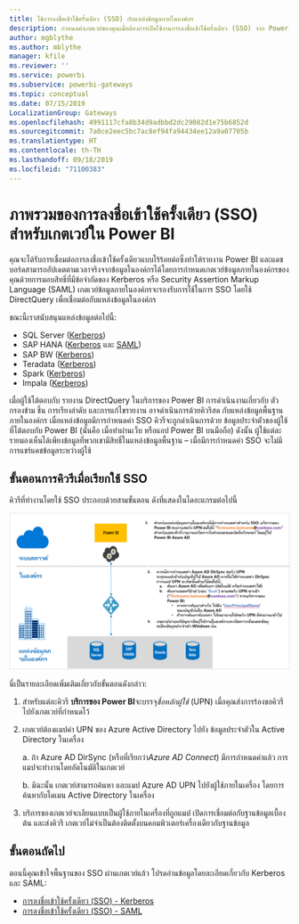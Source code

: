 ```yaml
---
title: ใช้การลงชื่อเข้าใช้ครั้งเดียว (SSO) กับแหล่งข้อมูลภายในองค์กร
description: กำหนดค่าเกตเวย์ของคุณเมื่อต้องการเปิดใช้งานการลงชื่อเข้าใช้ครั้งเดียว (SSO) จาก Power BI ไปยังแหล่งข้อมูลในองค์กร
author: mgblythe
ms.author: mblythe
manager: kfile
ms.reviewer: ''
ms.service: powerbi
ms.subservice: powerbi-gateways
ms.topic: conceptual
ms.date: 07/15/2019
LocalizationGroup: Gateways
ms.openlocfilehash: 4991117cfa8b34d9adbbd2dc29082d1e75b6852d
ms.sourcegitcommit: 7a0ce2eec5bc7ac8ef94fa94434ee12a9a07705b
ms.translationtype: HT
ms.contentlocale: th-TH
ms.lasthandoff: 09/18/2019
ms.locfileid: "71100383"
---
```

# <a name="overview-of-single-sign-on-sso-for-gateways-in-power-bi"></a>ภาพรวมของการลงชื่อเข้าใช้ครั้งเดียว (SSO) สำหรับเกตเวย์ใน Power BI

คุณจะได้รับการเชื่อมต่อการลงชื่อเข้าใช้ครั้งเดียวแบบไร้ร้อยต่อซึ่งทำให้รายงาน Power BI และแดชบอร์ดสามารถอัปเดตตามเวลาจริงจากข้อมูลในองค์กรได้โดยการกำหนดเกตเวย์ข้อมูลภายในองค์กรของคุณด้วยการมอบสิทธิ์ที่มีข้อจำกัดของ Kerberos หรือ Security Assertion Markup Language (SAML) เกตเวย์ข้อมูลภายในองค์กรจะรองรับการใช้ในการ SSO โดยใช้ DirectQuery เพื่อเชื่อมต่อกับแหล่งข้อมูลในองค์กร

ขณะนี้เราสนับสนุนแหล่งข้อมูลต่อไปนี้:

* SQL Server ([Kerberos](service-gateway-sso-kerberos.md))
* SAP HANA ([Kerberos](service-gateway-sso-kerberos.md) และ [SAML](service-gateway-sso-saml.md))
* SAP BW ([Kerberos](service-gateway-sso-kerberos.md))
* Teradata ([Kerberos](service-gateway-sso-kerberos.md))
* Spark ([Kerberos](service-gateway-sso-kerberos.md))
* Impala ([Kerberos](service-gateway-sso-kerberos.md))

เมื่อผู้ใช้โต้ตอบกับ รายงาน DirectQuery ในบริการของ Power BI การดำเนินงานเกี่ยวกับ ตัวกรองข้าม ชิ้น การเรียงลำดับ และการแก้ไขรายงาน อาจดำเนินการด้วยคิวรีสด กับแหล่งข้อมูลพื้นฐานภายในองค์กร เมื่อแหล่งข้อมูลมีการกำหนดค่า SSO คิวรีจะถูกดำเนินการด้วย ข้อมูลประจำตัวของผู้ใช้ที่โต้ตอบกับ Power BI (นั่นคือ เมื่อทำผ่านเว็บ หรือแอป Power BI บนมือถือ) ดังนั้น ผู้ใช้แต่ละรายมองเห็นได้เพียงข้อมูลที่พวกเขามีสิทธิ์ในแหล่งข้อมูลพื้นฐาน – เมื่อมีการกำหนดค่า SSO จะไม่มีการแชร์แคชข้อมูลระหว่างผู้ใช้

## <a name="query-steps-when-running-sso"></a>ขั้นตอนการคิวรีเมื่อเรียกใช้ SSO

คิวรีที่ทำงานโดยใช้ SSO ประกอบด้วยสามขั้นตอน ดังที่แสดงในไดอะแกรมต่อไปนี้

![ขั้นตอนการคิวรีของ SSO](media/service-gateway-sso-overview/sso-query-steps.png)

นี่เป็นรายละเอียดเพิ่มเติมเกี่ยวกับขั้นตอนดังกล่าว:

1. สำหรับแต่ละคิวรี **บริการของ Power BI**จะบรรจุ*ชื่อหลักผู้ใช้* (UPN) เมื่อคุณส่งการร้องขอคิวรีไปยังเกตเวย์ที่กำหนดไว้

2. เกตเวย์ต้องแมปค่า UPN ของ Azure Active Directory ไปยัง ข้อมูลประจำตัวใน Active Directory ในเครื่อง

   a.  ถ้า Azure AD DirSync (หรือที่เรียกว่า*Azure AD Connect*) มีการกำหนดค่าแล้ว การแมปจะทำงานโดยอัตโนมัติในเกตเวย์

   b.  มิฉะนั้น เกตเวย์สามารถค้นหา และแมป Azure AD UPN ไปยังผู้ใช้ภายในเครื่อง โดยการค้นหากับโดเมน Active Directory ในเครื่อง

3. บริการของเกตเวย์จะเลียนแบบเป็นผู้ใช้ภายในเครื่องที่ถูกแมป เปิดการเชื่อมต่อกับฐานข้อมูลเบื้องต้น และส่งคิวรี เกตเวย์ไม่จำเป็นต้องติดตั้งบนคอมพิวเตอร์เครื่องเดียวกับฐานข้อมูล

## <a name="next-steps"></a>ขั้นตอนถัดไป

ตอนนี้คุณเข้าใจพื้นฐานของ SSO ผ่านเกตเวย์แล้ว โปรดอ่านข้อมูลโดยละเอียดเกี่ยวกับ Kerberos และ SAML:

* [การลงชื่อเข้าใช้ครั้งเดียว (SSO) - Kerberos](service-gateway-sso-kerberos.md)
* [การลงชื่อเข้าใช้ครั้งเดียว (SSO) - SAML](service-gateway-sso-saml.md)
